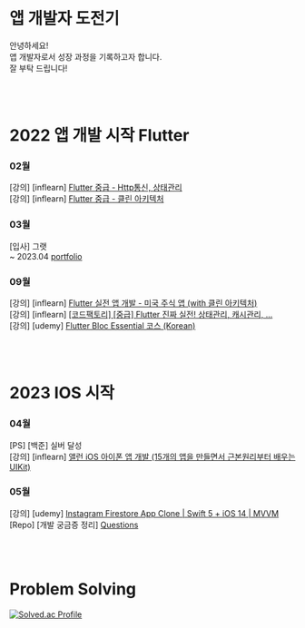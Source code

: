# 앱 개발자 도전기

안녕하세요!\
앱 개발자로서 성장 과정을 기록하고자 합니다.\
잘 부탁 드립니다!

<br/><br/>

# 2022 앱 개발 시작 Flutter

### 02월
[강의] [inflearn] [Flutter 중급 - Http통신, 상태관리](https://www.inflearn.com/course/flutter_%EC%A4%91%EA%B8%89)\
[강의] [inflearn] [Flutter 중급 - 클린 아키텍처](https://www.inflearn.com/course/%ED%94%8C%EB%9F%AC%ED%84%B0-%EC%A4%91%EA%B8%89)

### 03월
[입사] 그랫\
 ~ 2023.04 [portfolio](https://scriabinetude.github.io/portfolio/#/)

### 09월
[강의] [inflearn] [Flutter 실전 앱 개발 - 미국 주식 앱 (with 클린 아키텍처)](https://www.inflearn.com/orders/1858868)\
[강의] [inflearn] [[코드팩토리] [중급] Flutter 진짜 실전! 상태관리, 캐시관리, ...](https://www.inflearn.com/course/%ED%94%8C%EB%9F%AC%ED%84%B0-%EC%8B%A4%EC%A0%84)\
[강의] [udemy] [Flutter Bloc Essential 코스 (Korean)](https://www.udemy.com/course/flutter-bloc-essential-korean/)

<br/><br/>

# 2023 IOS 시작

### 04월
[PS] [백준] 실버 달성\
[강의] [inflearn] [앨런 iOS 아이폰 앱 개발 (15개의 앱을 만들면서 근본원리부터 배우는 UIKit)](https://www.inflearn.com/course/ios-uikit-15apps/dashboard)

### 05월
[강의] [udemy] [Instagram Firestore App Clone | Swift 5 + iOS 14 | MVVM](https://www.udemy.com/course/instagram-firestore-app-clone-swift-5-ios-14-mvvm/)\
[Repo] [개발 궁금증 정리] [Questions](https://github.com/scriabinEtude/Questions) 

<br/><br/>

# Problem Solving
[![Solved.ac Profile](http://mazassumnida.wtf/api/v2/generate_badge?boj=scriabinetude)](https://solved.ac/scriabinetude/)
